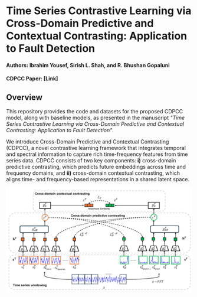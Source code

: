 # Time Series Contrastive Learning via Cross-Domain Predictive and Contextual Contrasting: Application to Fault Detection

#### Authors: Ibrahim Yousef, Sirish L. Shah, and R. Bhushan Gopaluni

#### CDPCC Paper: [Link]

## Overview 

This repository provides the code and datasets for the proposed CDPCC model, along with baseline models, as presented in the manuscript *"Time Series Contrastive Learning via Cross-Domain Predictive and Contextual Contrasting: Application to Fault Detection"*.

We introduce Cross-Domain Predictive and Contextual Contrasting (CDPCC), a novel contrastive learning framework that integrates temporal and spectral information to capture rich time-frequency features from time series data. CDPCC consists of two key components: **i)** cross-domain predictive contrasting, which predicts future embeddings across time and frequency domains, and **ii)** cross-domain contextual contrasting, which aligns time- and frequency-based representations in a shared latent space.

<p align="center">
    <img src="images/CDPCC_Figure.png" width="1000" align="center">
</p>
